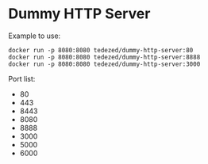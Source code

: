 # Dummy HTTP Server

Example to use:
```
docker run -p 8080:8080 tedezed/dummy-http-server:80
docker run -p 8080:8080 tedezed/dummy-http-server:8888
docker run -p 8080:8080 tedezed/dummy-http-server:3000
```

Port list:
- 80
- 443
- 8443
- 8080
- 8888
- 3000
- 5000
- 6000
